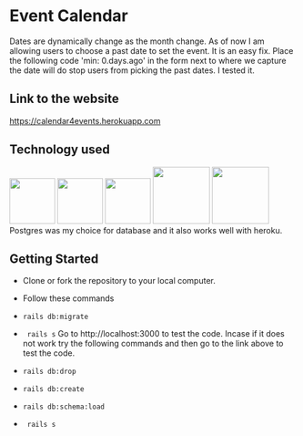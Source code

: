 # Event Calendar
Dates are dynamically change as the month change. As of now I am allowing users to choose a past date to set the event. It is an easy fix. Place the following code 'min: 0.days.ago' in the form next to where we capture the date will do stop users from picking the past dates. I tested it.

## Link to the website
https://calendar4events.herokuapp.com

## Technology used

<img src="http://www.asti.co.in/wp-content/uploads/2017/01/html_icon.png"  width="80px"> <img src="http://icons.iconarchive.com/icons/graphics-vibe/developer/256/css-icon.png"  width="80px"> <img src="https://bilalamjad.net/wp-content/uploads/2015/07/bs.png"  width="80px"> <img src="http://www.agiratech.com/wp-content/uploads/2017/09/Image-3.jpg"  width="100px">
<img src="https://images.g2crowd.com/uploads/product/image/social_landscape/social_landscape_1489695931/postgresql.png"  width="100px">
Postgres was my choice for database and it also works well with heroku.

## Getting Started
* Clone or fork the repository to your local computer.
* Follow these commands
* `rails db:migrate`
* ` rails s`
Go to http://localhost:3000 to test the code.
Incase if it does not work try the following commands and then go to the link above to test the code.

* `rails db:drop`
* `rails db:create`
* `rails db:schema:load`
* ` rails s`



